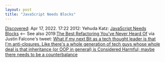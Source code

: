 ```yaml
---
layout: post
title: "JavaScript Needs Blocks"
---
```

[Discovered](http://rolandtanglao.com/2020/07/29/p1-blogthis-checkvist-list-links-to-blog/): Apr 17, 2022. 17:22 2012: Yehuda Katz: [JavaScript Needs Blocks](https://yehudakatz.com/2012/01/10/javascript-needs-blocks/) <-- See also 2019:[The Best Refactoring You've Never Heard Of](https://www.pathsensitive.com/2019/07/the-best-refactoring-youve-never-heard.html) via Justin Falcone's tweet: [What if my next Bit as a tech thought leader is that I'm anti-closures. Like there's a whole generation of tech guys whose whole deal is that inheritance (or OOP in general) is Considered Harmful; maybe there needs to be a counterbalance](https://twitter.com/modernserf/status/1515370996886392838)
